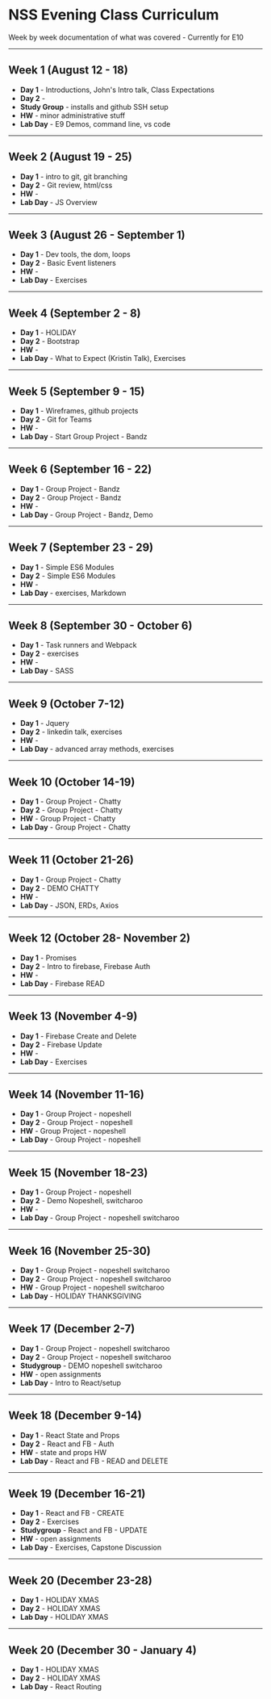 # NSS Evening Class Curriculum

Week by week documentation of what was covered - Currently for E10

***

## Week 1 (August 12 - 18)
* **Day 1** - Introductions, John's Intro talk, Class Expectations
* **Day 2** -
* **Study Group** - installs and github SSH setup
* **HW** - minor administrative stuff
* **Lab Day** - E9 Demos, command line, vs code

***

## Week 2 (August 19 - 25)
* **Day 1** - intro to git, git branching
* **Day 2** - Git review, html/css
* **HW** -
* **Lab Day** - JS Overview

***

## Week 3 (August 26 - September 1)
* **Day 1** - Dev tools, the dom, loops
* **Day 2** - Basic Event listeners
* **HW** -
* **Lab Day** - Exercises

***

## Week 4 (September 2 - 8)
* **Day 1** - HOLIDAY
* **Day 2** - Bootstrap
* **HW** -
* **Lab Day** - What to Expect (Kristin Talk), Exercises

***

## Week 5 (September 9 - 15)
* **Day 1** - Wireframes, github projects
* **Day 2** - Git for Teams
* **HW** -
* **Lab Day** - Start Group Project - Bandz

***

## Week 6 (September 16 - 22)
* **Day 1** - Group Project - Bandz
* **Day 2** - Group Project - Bandz
* **HW** -
* **Lab Day** - Group Project - Bandz, Demo

***

## Week 7 (September 23 - 29)
* **Day 1** - Simple ES6 Modules
* **Day 2** - Simple ES6 Modules
* **HW** -
* **Lab Day** - exercises, Markdown

***

## Week 8 (September 30 - October 6)
* **Day 1** - Task runners and Webpack
* **Day 2** - exercises
* **HW** -
* **Lab Day** - SASS

***

## Week 9 (October 7-12)
* **Day 1** - Jquery
* **Day 2** - linkedin talk, exercises
* **HW** -
* **Lab Day** - advanced array methods, exercises

***

## Week 10 (October 14-19)
* **Day 1** - Group Project - Chatty
* **Day 2** - Group Project - Chatty
* **HW** - Group Project - Chatty
* **Lab Day** - Group Project - Chatty

***

## Week 11 (October 21-26)
* **Day 1** - Group Project - Chatty
* **Day 2** - DEMO CHATTY
* **HW** -
* **Lab Day** - JSON, ERDs, Axios

***

## Week 12 (October 28- November 2)
* **Day 1** - Promises
* **Day 2** - Intro to firebase, Firebase Auth
* **HW** -
* **Lab Day** - Firebase READ

***

## Week 13 (November 4-9)
* **Day 1** - Firebase Create and Delete
* **Day 2** - Firebase Update
* **HW** -
* **Lab Day** - Exercises

***

## Week 14 (November 11-16)
* **Day 1** - Group Project - nopeshell
* **Day 2** - Group Project - nopeshell
* **HW** - Group Project - nopeshell
* **Lab Day** - Group Project - nopeshell

***

## Week 15 (November 18-23)
* **Day 1** - Group Project - nopeshell
* **Day 2** - Demo Nopeshell, switcharoo
* **HW** -
* **Lab Day** - Group Project - nopeshell switcharoo

***

## Week 16 (November 25-30)
* **Day 1** - Group Project - nopeshell switcharoo
* **Day 2** - Group Project - nopeshell switcharoo
* **HW** - Group Project - nopeshell switcharoo
* **Lab Day** - HOLIDAY THANKSGIVING

***

## Week 17 (December 2-7)
* **Day 1** - Group Project - nopeshell switcharoo
* **Day 2** - Group Project - nopeshell switcharoo
* **Studygroup** - DEMO nopeshell switcharoo
* **HW** - open assignments
* **Lab Day** - Intro to React/setup

***

## Week 18 (December 9-14)
* **Day 1** - React State and Props
* **Day 2** - React and FB - Auth
* **HW** - state and props HW
* **Lab Day** - React and FB - READ and DELETE

***

## Week 19 (December 16-21)
* **Day 1** - React and FB - CREATE
* **Day 2** - Exercises
* **Studygroup** - React and FB - UPDATE
* **HW** - open assignments
* **Lab Day** - Exercises, Capstone Discussion

***

## Week 20 (December 23-28)
* **Day 1** - HOLIDAY XMAS
* **Day 2** - HOLIDAY XMAS
* **Lab Day** - HOLIDAY XMAS

***

## Week 20 (December 30 - January 4)
* **Day 1** - HOLIDAY XMAS
* **Day 2** - HOLIDAY XMAS
* **Lab Day** - React Routing
